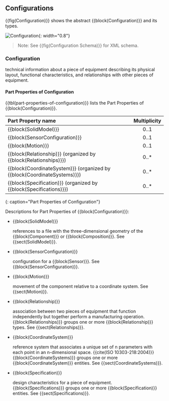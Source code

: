 
## Configurations

{{fig(Configuration)}} shows the abstract {{block(Configuration)}} and its types.

![Configuration](figures/Configuration.png "Configuration"){: width="0.8"}

> Note: See {{fig(Configuration Schema)}} for XML schema.

### Configuration


technical information about a piece of equipment describing its physical layout, functional characteristics, and relationships with other pieces of equipment.


#### Part Properties of Configuration

{{tbl(part-properties-of-configuration)}} lists the Part Properties of {{block(Configuration)}}.

| Part Property name | Multiplicity |
|:-------------------------------------|:-------------:|
| {{block(SolidModel)}} | 0..1 |
| {{block(SensorConfiguration)}} | 0..1 |
| {{block(Motion)}} | 0..1 |
| {{block(Relationship)}} (organized by {{block(Relationships)}}) | 0..* |
| {{block(CoordinateSystem)}} (organized by {{block(CoordinateSystems)}}) | 0..* |
| {{block(Specification)}} (organized by {{block(Specifications)}}) | 0..* |
{: caption="Part Properties of Configuration"}

Descriptions for Part Properties of {{block(Configuration)}}:

* {{block(SolidModel)}} 

    references to a file with the three-dimensional geometry of the {{block(Component)}} or {{block(Composition)}}.
    See {{sect(SolidModel)}}.

* {{block(SensorConfiguration)}} 

    configuration for a {{block(Sensor)}}.
    See {{block(SensorConfiguration)}}.

* {{block(Motion)}} 

    movement of the component relative to a coordinate system. 
    See {{sect(Motion)}}.

* {{block(Relationship)}} 

    association between two pieces of equipment that function independently but together perform a manufacturing operation.
    {{block(Relationships)}} groups one or more {{block(Relationship)}} types. See {{sect(Relationships)}}.

* {{block(CoordinateSystem)}} 

    reference system that associates a unique set of n parameters with each point in an n-dimensional space. {{cite(ISO 10303-218:2004)}}
    {{block(CoordinateSystems)}} groups one or more {{block(CoordinateSystem)}} entities. See {{sect(CoordinateSystems)}}.

* {{block(Specification)}} 

    design characteristics for a piece of equipment.
    {{block(Specifications)}} groups one or more {{block(Specification)}} entities. See {{sect(Specifications)}}.
